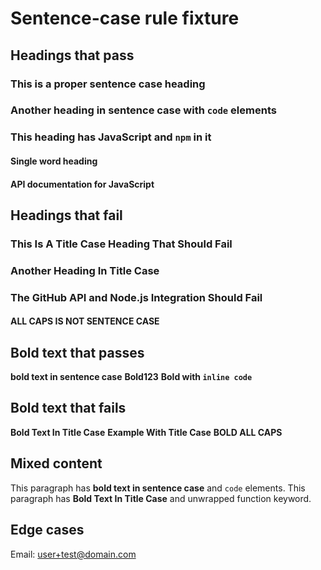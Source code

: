 # Sentence-case rule fixture

## Headings that pass

### This is a proper sentence case heading <!-- ✅ -->

### Another heading in sentence case with `code` elements <!-- ✅ -->

### This heading has JavaScript and `npm` in it <!-- ✅ -->

#### Single word heading <!-- ✅ -->

#### API documentation for JavaScript <!-- ✅ -->

## Headings that fail

### This Is A Title Case Heading That Should Fail <!-- ❌ -->

### Another Heading In Title Case <!-- ❌ -->

### The GitHub API and Node.js Integration Should Fail <!-- ❌ -->

#### ALL CAPS IS NOT SENTENCE CASE <!-- ❌ -->

## Bold text that passes

**bold text in sentence case** <!-- ✅ -->
**Bold123** <!-- ✅ -->
**Bold with `inline code`** <!-- ✅ -->

## Bold text that fails

**Bold Text In Title Case** <!-- ❌ -->
**Example With Title Case** <!-- ❌ -->
**BOLD ALL CAPS** <!-- ❌ -->

## Mixed content

This paragraph has **bold text in sentence case** and `code` elements. <!-- ✅ -->
This paragraph has **Bold Text In Title Case** and unwrapped function keyword. <!-- ❌ -->

## Edge cases

Email: <user+test@domain.com> <!-- ✅ -->
